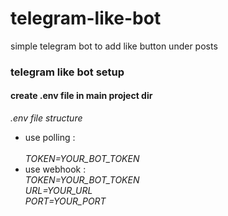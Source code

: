 # telegram-like-bot

simple telegram bot to add like button under posts

<h3>telegram like bot setup</h3>
<h4>create .env file in main project dir</h4>
<i>.env file structure</i>
<br>

<ul>
  
<li>use polling :<br>
<br>
<i > TOKEN=YOUR_BOT_TOKEN</i>
</li>
  
  <li>use webhook :<br>
    <i > TOKEN=YOUR_BOT_TOKEN</i><br>
    <i > URL=YOUR_URL</i><br>
    <i > PORT=YOUR_PORT</i><br>
</li>

</ul>
